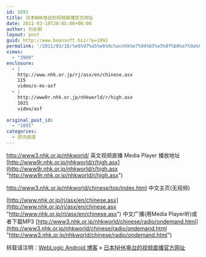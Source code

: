 ```yaml
---
id: 1891
title: 日本NHK电台的视频直播官方网址
date: 2011-03-18T20:05:00+00:00
author: 刘长炯
layout: post
guid: http://www.beansoft.biz/?p=1891
permalink: '/2011/03/18/%e6%97%a5%e6%9c%acnhk%e7%94%b5%e5%8f%b0%e7%9a%84%e8%a7%86%e9%a2%91%e7%9b%b4%e6%92%ad%e5%ae%98%e6%96%b9%e7%bd%91%e5%9d%80/'
views:
  - "3989"
enclosure:
  - |
    http://www.nhk.or.jp/rj/asx/en/chinese.asx
    115
    video/x-ms-asf
  - |
    http://www9r.nhk.or.jp/nhkworld/r/high.asx
    1021
    video/asf
    
original_post_id:
  - "1891"
categories:
  - 资讯频道
---
```

<http://www3.nhk.or.jp/nhkworld/> 英文视频直播 Media Player 播放地址 [http://www9r.nhk.or.jp/nhkworld/r/high.asx](http://www9r.nhk.or.jp/nhkworld/r/high.asx "http://www9r.nhk.or.jp/nhkworld/r/high.asx")

<http://www3.nhk.or.jp/nhkworld/chinese/top/index.html> 中文主页(无视频)

[http://www.nhk.or.jp/rj/asx/en/chinese.asx](http://www.nhk.or.jp/rj/asx/en/chinese.asx "http://www.nhk.or.jp/rj/asx/en/chinese.asx") 中文广播(用Media Player听)或者下载MP3 [http://www3.nhk.or.jp/nhkworld/chinese/radio/ondemand.html](http://www3.nhk.or.jp/nhkworld/chinese/radio/ondemand.html "http://www3.nhk.or.jp/nhkworld/chinese/radio/ondemand.html")

转载请注明：[WebLogic Android 博客](http://www.beansoft.biz) &raquo; [日本NHK电台的视频直播官方网址](http://www.beansoft.biz/2011/03/18/%e6%97%a5%e6%9c%acnhk%e7%94%b5%e5%8f%b0%e7%9a%84%e8%a7%86%e9%a2%91%e7%9b%b4%e6%92%ad%e5%ae%98%e6%96%b9%e7%bd%91%e5%9d%80/)